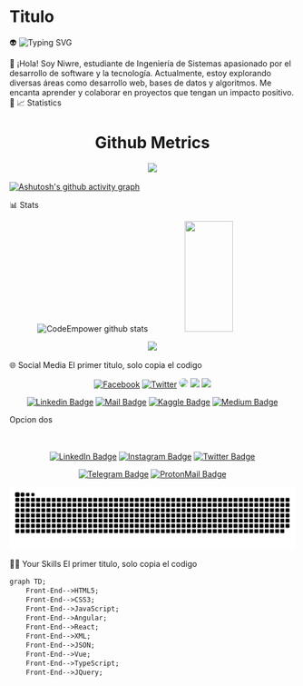 # Titulo
👽 
![Typing SVG](https://readme-typing-svg.herokuapp.com/?color=02D9F7FF&size=35&center=true&vCenter=true&width=1000&lines=Hola+Como+Estan;Todos;+👋;Welcome!)

👋 ¡Hola! Soy Niwre, estudiante de Ingeniería de Sistemas apasionado por el desarrollo de software y la tecnología. Actualmente, estoy explorando diversas áreas como desarrollo web, bases de datos y algoritmos. Me encanta aprender y colaborar en proyectos que tengan un impacto positivo. 🚀
📈 Statistics

<h1 align="center">Github Metrics </h1><p align="center">
<img width="725em" src="https://github-profile-summary-cards.vercel.app/api/cards/profile-details?username=CodeEmpower&theme=github_dark" />
</p>


[![Ashutosh's github activity graph](https://github-readme-activity-graph.vercel.app/graph?username=CodeEmpower&bg_color=0d1117&color=ffffff&line=00b3ff&point=f9fafa&area=true&hide_border=true)](https://github.com/ashutosh00710/github-readme-activity-graph)

📊 Stats

<div align="center">  
  <img width="49%" height="195px" src="https://github-readme-stats.vercel.app/api?username=CodeEmpower&show_icons=true&count_private=true&hide_border=true&title_color=02D9F7FF&icon_color=02D9F7FF&text_color=c9d1d9&bg_color=0d1117" alt="CodeEmpower github stats" /> 
  
  <img width="41%" height="195px" src="https://github-readme-stats.vercel.app/api/top-langs/?username=CodeEmpower&layout=compact&hide_border=true&title_color=02D9F7FF&text_color=02D9F7FF&bg_color=0d1117" />
</div> 


<p align="center">
 <img  src="https://github-readme-streak-stats.herokuapp.com?user=CodeEmpower&theme=tokyonight_duo&hide_border=true"
</p>


🌐 Social Media
El primer titulo, solo copia el codigo
<div align="center">
<a href="https://facebook.com/CodeEmpower" target="_blank"><img alt="Facebook" src="https://img.shields.io/badge/facebook-%231DA1F2.svg?&style=for-the-badge&logo=facebook&logoColor=white"/></a>
<a href="https://twitter.com/CodeEmpower" target="_blank"><img alt="Twitter" src="https://img.shields.io/badge/twitter-%231DA1F2.svg?&style=for-the-badge&logo=twitter&logoColor=white" /></a>  
<a href="https://www.youtube.com/CodeEmpower" target="_blank"><img src="https://img.shields.io/badge/-youtube-d71e18?style=for-the-badge&logo=youtube&logoColor=white" style="border-radius: 30px"></a> 
<a href="https://www.tiktok.com/CodeEmpower" target="_blank"><img src="https://img.shields.io/badge/TikTok-000?style=for-the-badge&logo=tiktok&logoColor=white" ></a>
<a href="https://www.instagram.com/CodeEmpower/" target="_blank"><img src="https://img.shields.io/badge/-Instagram-%23E4405F?style=for-the-badge&logo=instagram&logoColor=white"</a> 

[![Linkedin Badge](https://img.shields.io/badge/linkedin-%230077B5.svg?&style=for-the-badge&logo=linkedin&logoColor=white)](https://www.linkedin.com/in/CodeEmpower/)
[![Mail Badge](https://img.shields.io/badge/email-c14438?style=for-the-badge&logo=Gmail&logoColor=white&link=mailto:CodeEmpower@gmail.com)](mailto:CodeEmpower@gmail.com)
[![Kaggle Badge](https://img.shields.io/badge/Kaggle-035a7d?style=for-the-badge&logo=kaggle&logoColor=white)](https://www.kaggle.com/CodeEmpower)
[![Medium Badge](https://img.shields.io/badge/Medium-12100E?style=for-the-badge&logo=medium&logoColor=white)](https://medium.com/@CodeEmpower)
</div>

Opcion dos
<p align="center">
    <br/><br/><a href="https://www.linkedin.com/in/CodeEmpower" target="_blank"><img src="https://img.shields.io/badge/-LinkedIn-0A0A0B?logo=linkedin&style=for-the-badge&logoColor=white" alt="LinkedIn Badge" /></a>
    <a href="https://www.instagram.com/CodeEmpower/" target="_blank"><img src="https://img.shields.io/badge/-Instagram-0A0A0B?logo=instagram&style=for-the-badge&logoColor=white" alt="Instagram Badge" /></a>
    <a href="https://twitter.com/CodeEmpower" target="_blank"><img src="https://img.shields.io/badge/-Twitter-0A0A0B?logo=twitter&style=for-the-badge&logoColor=white" alt="Twitter Badge" /></a>
</p>
<p align="center"><a href="https://t.me/CodeEmpower" target="_blank"><img src="https://img.shields.io/badge/-Telegram-0A0A0B?logo=telegram&style=for-the-badge&logoColor=white" alt="Telegram Badge" /></a>
    <a href="mailto:CodeEmpower@protonmail.com" target="_blank"><img src="https://img.shields.io/badge/-ProtonMail-0A0A0B?logo=protonmail&style=for-the-badge&logoColor=white" alt="ProtonMail Badge" /></a>
<p/>
 
![](https://github.com/Platane/snk/raw/output/github-contribution-grid-snake.svg)

👨‍💻 Your Skills
El primer titulo, solo copia el codigo
```mermaid
graph TD;
    Front-End-->HTML5;
    Front-End-->CSS3;
    Front-End-->JavaScript;
    Front-End-->Angular;
    Front-End-->React;
    Front-End-->XML;
    Front-End-->JSON;
    Front-End-->Vue;
    Front-End-->TypeScript;
    Front-End-->JQuery;
